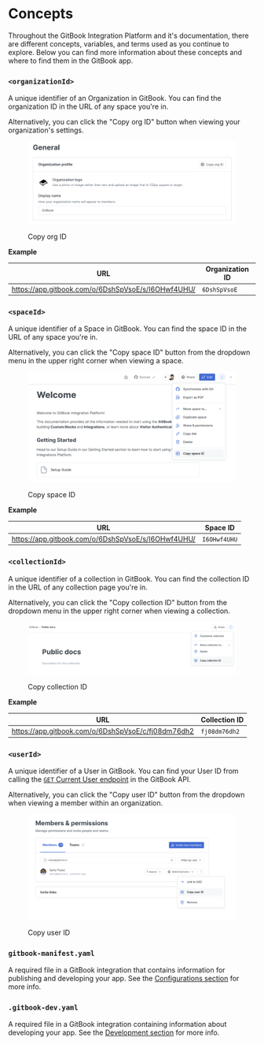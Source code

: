 # Concepts

Throughout the GitBook Integration Platform and it's documentation, there are different concepts, variables, and terms used as you continue to explore. Below you can find more information about these concepts and where to find them in the GitBook app.

### `<organizationId>`

A unique identifier of an Organization in GitBook. You can find the organization ID in the URL of any space you're in.&#x20;

Alternatively, you can click the "Copy org ID" button when viewing your organization's settings.

<figure><img src="../.gitbook/assets/organization.png" alt=""><figcaption><p>Copy org ID</p></figcaption></figure>

**Example**

| URL                                                | Organization ID |
| -------------------------------------------------- | --------------- |
| https://app.gitbook.com/o/6DshSpVsoE/s/I6OHwf4UHU/ | `6DshSpVsoE`    |

### `<spaceId>`

A unique identifier of a Space in GitBook. You can find the space ID in the URL of any space you're in.

Alternatively, you can click the "Copy space ID" button from the dropdown menu in the upper right corner when viewing a space.

<figure><img src="../.gitbook/assets/space.png" alt=""><figcaption><p>Copy space ID</p></figcaption></figure>

**Example**

| URL                                                | Space ID     |
| -------------------------------------------------- | ------------ |
| https://app.gitbook.com/o/6DshSpVsoE/s/I6OHwf4UHU/ | `I6OHwf4UHU` |

### `<collectionId>`

A unique identifier of a collection in GitBook. You can find the collection ID in the URL of any collection page you're in.

Alternatively, you can click the "Copy collection ID" button from the dropdown menu in the upper right corner when viewing a collection.

<figure><img src="../.gitbook/assets/collection.png" alt=""><figcaption><p>Copy collection ID</p></figcaption></figure>

**Example**

| URL                                                | Collection ID |
| -------------------------------------------------- | ------------- |
| https://app.gitbook.com/o/6DshSpVsoE/c/fj08dm76dh2 | `fj08dm76dh2` |

### `<userId>`

A unique identifier of a User in GitBook. You can find your User ID from calling the [`GET` Current User endpoint](../gitbook-api/reference/users.md#get-current-user) in the GitBook API.

Alternatively, you can click the "Copy user ID" button from the dropdown when viewing a member within an organization.

<figure><img src="../.gitbook/assets/user.png" alt=""><figcaption><p>Copy user ID</p></figcaption></figure>

### `gitbook-manifest.yaml`

A required file in a GitBook integration that contains information for publishing and developing your app. See the [Configurations section](../integrations/configurations.md) for more info.

### `.gitbook-dev.yaml`

A required file in a GitBook integration containing information about developing your app. See the [Development section](development.md) for more info.
